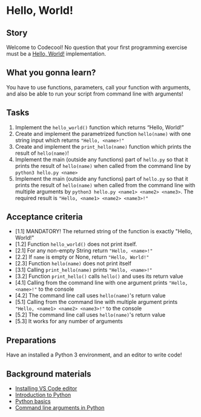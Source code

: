 # Hello, World!

## Story

Welcome to Codecool! No question that your first programming exercise must be a [Hello, World!](https://en.wikipedia.org/wiki/%22Hello,_World!%22_program) implementation.

## What you gonna learn?

You have to use functions, parameters, call your function with arguments, and also be able to run your script from command line with arguments!

## Tasks

1. Implement the `hello_world()` function which returns “Hello, World!”
2. Create and implement the parametrized function `hello(name)` with one string input which returns `"Hello, <name>!"`
3. Create and implement the `print_hello(name)` function which prints the result of `hello(name)`!
4. Implement the main (outside any functions) part of `hello.py` so that it prints the result of `hello(name)` when called from the command line by `python3 hello.py <name>`
5. Implement the main (outside any functions) part of `hello.py` so that it prints the result of `hello(name)` when called from the command line with multiple arguments by `python3 hello.py <name1> <name2> <name3>`. The required result is `"Hello, <name1> <name2> <name3>!"`

## Acceptance criteria

- [1.1] MANDATORY! The returned string of the function is exactly "Hello, World!"
- [1.2] Function `hello_world()` does not print itself.
- [2.1] For any non-empty String return `"Hello, <name>!"`
- [2.2] If `name` is empty or None, return `"Hello, World!"`
- [2.3] Function `hello(name)` does not print itself
- [3.1] Calling `print_hello(name)` prints `"Hello, <name>!"`
- [3.2] Function `print_hello()` calls `hello()` and uses its return value
- [4.1] Calling from the command line with one argument prints `"Hello, <name>!"` to the console
- [4.2] The command line call uses `hello(name)`'s return value
- [5.1] Calling from the command line with multiple argument prints `"Hello, <name1> <name2> <name3>!"` to the console
- [5.2] The command line call uses `hello(name)`'s return value
- [5.3] It works for any number of arguments

## Preparations

Have an installed a Python 3 environment, and an editor to write code!

## Background materials

- [Installing VS Code editor](https://learn.code.cool/progbasics/#/../pages/tools/vs-code)
- [Introduction to Python](https://learn.code.cool/progbasics/#/../pages/python/introduction-to-the-python-language)
- [Python basics](https://learn.code.cool/progbasics/#/../pages/python/python-basics-variables-conditions-loops-lists-strings-functions-user-interactions-file-handling)
- [Command line arguments in Python](https://appdividend.com/2019/01/22/python-sys-argv-tutorial-command-line-arguments-example/)
